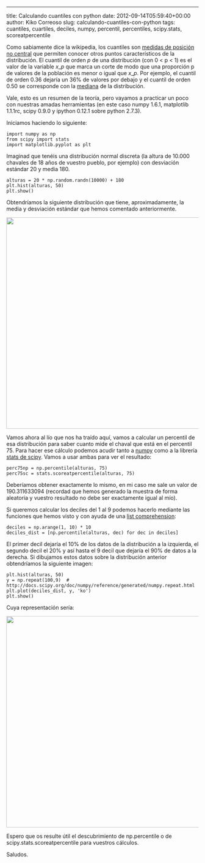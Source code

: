 ---
title: Calculando cuantiles con python
date: 2012-09-14T05:59:40+00:00
author: Kiko Correoso
slug: calculando-cuantiles-con-python
tags: cuantiles, cuartiles, deciles, numpy, percentil, percentiles, scipy.stats, scoreatpercentile

Como sabiamente dice la wikipedia, los cuantiles son [medidas de posición no central](http://es.wikipedia.org/wiki/Medidas_de_posici%C3%B3n_no_central) que permiten conocer otros puntos característicos de la distribución. El cuantil de orden _p_ de una distribución (con 0 < p < 1) es el valor de la variable $x\_p$ que marca un corte de modo que una proporción p de valores de la población es menor o igual que $x\_p$. Por ejemplo, el cuantil de orden 0.36 dejaría un 36% de valores por debajo y el cuantil de orden 0.50 se corresponde con la [mediana](http://es.wikipedia.org/wiki/Mediana_%28estad%C3%ADstica%29 "Mediana (estadística)") de la distribución.

Vale, esto es un resumen de la teoría, pero vayamos a practicar un poco con nuestras amadas herramientas (en este caso numpy 1.6.1, matplotlib 1.1.1rc, scipy 0.9.0 y ipython 0.12.1 sobre python 2.7.3).

Iniciamos haciendo lo siguiente:

<pre><code class="language-python">import numpy as np
from scipy import stats
import matplotlib.pyplot as plt</code></pre>

Imaginad que tenéis una distribución normal discreta (la altura de 10.000 chavales de 18 años de vuestro pueblo, por ejemplo) con desviación estándar 20 y media 180.

<pre><code class="language-python">alturas = 20 * np.random.randn(10000) + 180
plt.hist(alturas, 50)
plt.show()</code></pre>

Obtendríamos la siguiente distribución que tiene, aproximadamente, la media y desviación estándar que hemos comentado anteriormente.

[<img class="aligncenter size-full wp-image-832" title="histograma" src="http://pybonacci.org/wp-content/uploads/2012/09/histograma.png" alt="" width="652" height="553" srcset="https://pybonacci.es/wp-content/uploads/2012/09/histograma.png 652w, https://pybonacci.es/wp-content/uploads/2012/09/histograma-300x254.png 300w" sizes="(max-width: 652px) 100vw, 652px" />](http://pybonacci.org/wp-content/uploads/2012/09/histograma.png)

Vamos ahora al lío que nos ha traído aquí, vamos a calcular un percentil de esa distribución para saber cuanto mide el chaval que está en el percentil 75. Para hacer ese cálculo podemos acudir tanto a [numpy](http://docs.scipy.org/doc/numpy/reference/generated/numpy.percentile.html) como a la librería [stats de scipy](http://docs.scipy.org/doc/scipy/reference/generated/scipy.stats.scoreatpercentile.html). Vamos a usar ambas para ver el resultado:

<pre><code class="language-python">perc75np = np.percentile(alturas, 75)
perc75sc = stats.scoreatpercentile(alturas, 75)</code></pre>

Deberíamos obtener exactamente lo mismo, en mi caso me sale un valor de 190.311633094 (recordad que hemos generado la muestra de forma aleatoria y vuestro resultado no debe ser exactamente igual al mío).

Si queremos calcular los deciles del 1 al 9 podemos hacerlo mediante las funciones que hemos visto y con ayuda de una [list comprehension](http://docs.python.org/tutorial/datastructures.html#list-comprehensions):

<pre><code class="language-python">deciles = np.arange(1, 10) * 10
deciles_dist = [np.percentile(alturas, dec) for dec in deciles]</code></pre>

El primer decil dejaría el 10% de los datos de la distribución a la izquierda, el segundo decil el 20% y así hasta el 9 decil que dejaría el 90% de datos a la derecha. Si dibujamos estos datos sobre la distribución anterior obtendríamos la siguiente imagen:

<pre><code class="language-python">plt.hist(alturas, 50)
y = np.repeat(100,9)  # http://docs.scipy.org/doc/numpy/reference/generated/numpy.repeat.html
plt.plot(deciles_dist, y, 'ko')
plt.show()</code></pre>

Cuya representación sería:

[<img class="aligncenter size-full wp-image-834" title="Hist_con_deciles" src="http://pybonacci.org/wp-content/uploads/2012/09/hist_con_deciles.png" alt="" width="652" height="553" srcset="https://pybonacci.es/wp-content/uploads/2012/09/hist_con_deciles.png 652w, https://pybonacci.es/wp-content/uploads/2012/09/hist_con_deciles-300x254.png 300w" sizes="(max-width: 652px) 100vw, 652px" />](http://pybonacci.org/wp-content/uploads/2012/09/hist_con_deciles.png)

Espero que os resulte útil el descubrimiento de np.percentile o de scipy.stats.scoreatpercentile para vuestros cálculos.

Saludos.